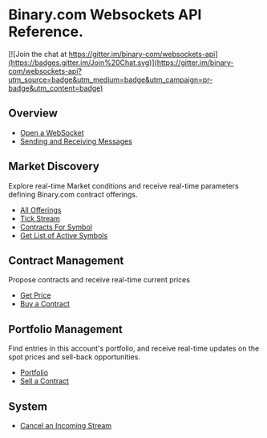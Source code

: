 # Binary.com Websockets API Reference.

[![Join the chat at https://gitter.im/binary-com/websockets-api](https://badges.gitter.im/Join%20Chat.svg)](https://gitter.im/binary-com/websockets-api?utm_source=badge&utm_medium=badge&utm_campaign=pr-badge&utm_content=badge)

## Overview

* [Open a WebSocket](https://github.com/binary-com/websockets-api/wiki/Open-a-WebSocket)
* [Sending and Receiving Messages](https://github.com/binary-com/websockets-api/wiki/Sending-and-Receiving-Messages)

## Market Discovery

Explore real-time Market conditions and receive real-time parameters defining Binary.com contract offerings.

* [All Offerings](https://github.com/binary-com/websockets-api/wiki/All-Offerings)
* [Tick Stream](https://github.com/binary-com/websockets-api/wiki/Tick-Stream)
* [Contracts For Symbol](https://github.com/binary-com/websockets-api/wiki/Contracts-For-Symbol)
* [Get List of Active Symbols](https://github.com/binary-com/websockets-api/wiki/Get-List-of-Active-Symbols)

## Contract Management

Propose contracts and receive real-time current prices 

* [Get Price](https://github.com/binary-com/websockets-api/wiki/Get-Price)
* [Buy a Contract](https://github.com/binary-com/websockets-api/wiki/Buy-a-Contract)

## Portfolio Management

Find entries in this account's portfolio, and receive real-time updates on the spot prices and sell-back opportunities.

* [Portfolio](https://github.com/binary-com/websockets-api/wiki/Portfolio)
* [Sell a Contract](https://github.com/binary-com/websockets-api/wiki/Sell-a-Contract)

## System

* [Cancel an Incoming Stream](https://github.com/binary-com/websockets-api/wiki/Cancel-an-Incoming-Stream)

